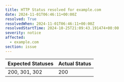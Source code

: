```yaml
---
title: HTTP Status resolved for example.com
date: 2024-11-01T06:46:11+00:00Z
resolved: True
resolvedWhen: 2024-11-01T06:46:11+00:00Z
resolvedStartTime: 2024-10-25T21:09:43.191474+00:00
severity: notice
affected:
  - example.com
section: issue
---
```


| Expected Statuses | Actual Status  |
|-------------------|----------------|
| 200, 301, 302 | 200 |
